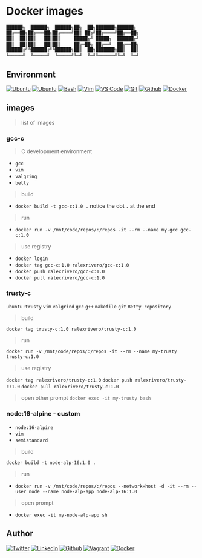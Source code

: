 
# Docker images

```Dockerfile
██████╗  ██████╗  ██████╗██╗  ██╗███████╗██████╗
██╔══██╗██╔═══██╗██╔════╝██║ ██╔╝██╔════╝██╔══██╗
██║  ██║██║   ██║██║     █████╔╝ █████╗  ██████╔╝
██║  ██║██║   ██║██║     ██╔═██╗ ██╔══╝  ██╔══██╗
██████╔╝╚██████╔╝╚██████╗██║  ██╗███████╗██║  ██║
╚═════╝  ╚═════╝  ╚═════╝╚═╝  ╚═╝╚══════╝╚═╝  ╚═╝
```

## Environment

[![Ubuntu](https://img.shields.io/static/v1?label=&message=Ubuntu&color=E95420&logo=Ubuntu&logoColor=E95420&labelColor=2F333A)](https://ubuntu.com/)<!-- ubuntu -->
[![Ubuntu](https://img.shields.io/static/v1?label=&message=Kali%20Linux&color=557C94&logo=Kali%20Linux&logoColor=557C94&labelColor=2F333A)](https://www.kali.org/)<!-- kali linux -->
[![Bash](https://img.shields.io/static/v1?label=&message=GNU%20Bash&color=4EAA25&logo=GNU%20Bash&logoColor=4EAA25&labelColor=2F333A)](https://www.gnu.org/software/bash/)<!-- bash -->
[![Vim](https://img.shields.io/static/v1?label=&message=Vim&color=019733&logo=Vim&logoColor=019733&labelColor=2F333A)](https://www.vim.org/)<!-- vim -->
[![VS Code](https://img.shields.io/static/v1?label=&message=Visual%20Studio%20Code&color=007ACC&logo=Visual%20Studio%20Code&logoColor=007ACC&labelColor=2F333A)](https://code.visualstudio.com/)<!-- vs code -->
[![Git](https://img.shields.io/static/v1?label=&message=Git&color=F05032&logo=Git&logoColor=F05032&labelColor=2F333A)](https://git-scm.com/)<!-- git -->
[![Github](https://img.shields.io/static/v1?label=&message=GitHub&color=181717&logo=GitHub&logoColor=f2f2f2&labelColor=2F333A)](https://github.com)<!-- github -->
[![Docker](https://img.shields.io/static/v1?label=&message=Docker&color=2496ED&logo=Docker&labelColor=2F333A)](https://hub.docker.com)<!-- docker -->

## images

> list of images

### gcc-c

> C development environment

- `gcc`
- `vim`
- `valgring`
- `betty`

> build

- `docker build -t gcc-c:1.0 .` notice the dot `.` at the end

> run

- `docker run -v /mnt/code/repos/:/repos -it --rm --name my-gcc gcc-c:1.0`

> use registry

- `docker login`
- `docker tag gcc-c:1.0 ralexrivero/gcc-c:1.0`
- `docker push ralexrivero/gcc-c:1.0`
- `docker pull ralexrivero/gcc-c:1.0`

### trusty-c

`ubuntu:trusty`
`vim`
`valgrind`
`gcc`
`g++`
`makefile`
`git`
`Betty repository`

> build

`docker tag trusty-c:1.0 ralexrivero/trusty-c:1.0`

> run

`docker run -v /mnt/code/repos/:/repos -it --rm --name my-trusty trusty-c:1.0`

> use registry

`docker tag ralexrivero/trusty-c:1.0`
`docker push ralexrivero/trusty-c:1.0`
`docker pull ralexrivero/trusty-c:1.0`

> open other prompt
`docker exec -it my-trusty bash`

### node:16-alpine - custom

- `node:16-alpine`
- `vim`
- `semistandard`

> build

`docker build -t node-alp-16:1.0 .`

> run

- `docker run -v /mnt/code/repos/:/repos --network=host -d -it --rm --user node --name node-alp-app node-alp-16:1.0`

> open prompt

- `docker exec -it my-node-alp-app sh`

## Author

<!-- twitter -->
[![Twitter](https://img.shields.io/twitter/follow/ralex_uy?style=social)](https://twitter.com/ralex_uy) <!-- linkedin --> [![Linkedin](https://img.shields.io/badge/LinkedIn-+27K-blue?style=social&logo=linkedin)](https://www.linkedin.com/in/ronald-rivero/) <!-- github --> [![Github](https://img.shields.io/github/followers/ralexrivero?style=social)](https://github.com/ralexrivero/) <!-- vagrant --> [![Vagrant](https://img.shields.io/static/v1?label=&message=Vagrant%20Profile&color=1868F2&logo=vagrant&labelColor=2F333A)](https://app.vagrantup.com/ralexrivero) <!-- docker --> [![Docker](https://img.shields.io/static/v1?label=&message=Docker%20Profile&color=2496ED&logo=Docker&labelColor=2F333A)](https://hub.docker.com/u/ralexrivero)
